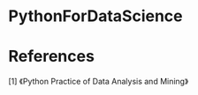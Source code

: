 # PythonForDataScience



References
============

[1] 《Python Practice of Data Analysis and Mining》


